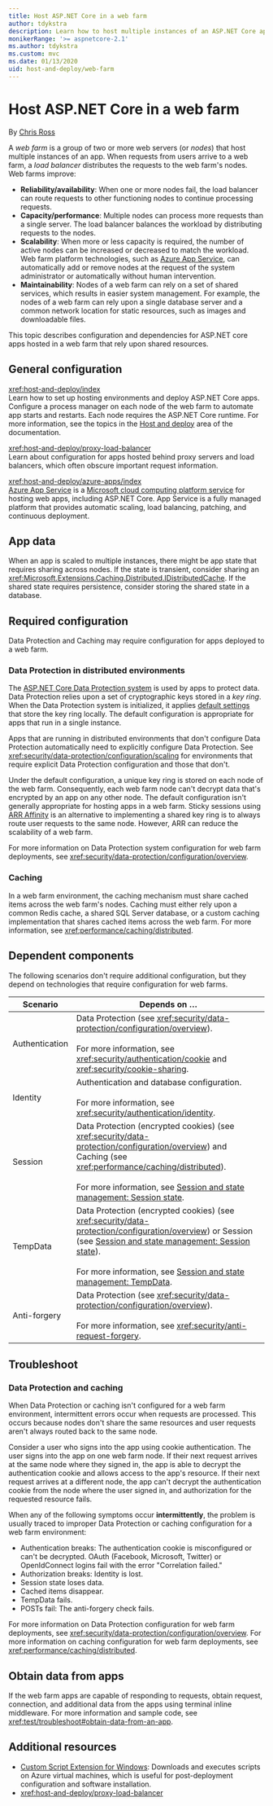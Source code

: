 ```yaml
---
title: Host ASP.NET Core in a web farm
author: tdykstra
description: Learn how to host multiple instances of an ASP.NET Core app with shared resources in a web farm environment.
monikerRange: '>= aspnetcore-2.1'
ms.author: tdykstra
ms.custom: mvc
ms.date: 01/13/2020
uid: host-and-deploy/web-farm
---
```

# Host ASP.NET Core in a web farm

By [Chris Ross](https://github.com/Tratcher)

A *web farm* is a group of two or more web servers (or *nodes*) that host multiple instances of an app. When requests from users arrive to a web farm, a *load balancer* distributes the requests to the web farm's nodes. Web farms improve:

* **Reliability/availability**: When one or more nodes fail, the load balancer can route requests to other functioning nodes to continue processing requests.
* **Capacity/performance**: Multiple nodes can process more requests than a single server. The load balancer balances the workload by distributing requests to the nodes.
* **Scalability**: When more or less capacity is required, the number of active nodes can be increased or decreased to match the workload. Web farm platform technologies, such as [Azure App Service](https://azure.microsoft.com/services/app-service/), can automatically add or remove nodes at the request of the system administrator or automatically without human intervention.
* **Maintainability**: Nodes of a web farm can rely on a set of shared services, which results in easier system management. For example, the nodes of a web farm can rely upon a single database server and a common network location for static resources, such as images and downloadable files.

This topic describes configuration and dependencies for ASP.NET core apps hosted in a web farm that rely upon shared resources.

## General configuration

<xref:host-and-deploy/index>  
Learn how to set up hosting environments and deploy ASP.NET Core apps. Configure a process manager on each node of the web farm to automate app starts and restarts. Each node requires the ASP.NET Core runtime. For more information, see the topics in the [Host and deploy](xref:host-and-deploy/index) area of the documentation.

<xref:host-and-deploy/proxy-load-balancer>  
Learn about configuration for apps hosted behind proxy servers and load balancers, which often obscure important request information.

<xref:host-and-deploy/azure-apps/index>  
[Azure App Service](https://azure.microsoft.com/services/app-service/) is a [Microsoft cloud computing platform service](https://azure.microsoft.com/) for hosting web apps, including ASP.NET Core. App Service is a fully managed platform that provides automatic scaling, load balancing, patching, and continuous deployment.

## App data

When an app is scaled to multiple instances, there might be app state that requires sharing across nodes. If the state is transient, consider sharing an <xref:Microsoft.Extensions.Caching.Distributed.IDistributedCache>. If the shared state requires persistence, consider storing the shared state in a database.

## Required configuration

Data Protection and Caching may require configuration for apps deployed to a web farm.

### Data Protection in distributed environments

The [ASP.NET Core Data Protection system](xref:security/data-protection/introduction) is used by apps to protect data. Data Protection relies upon a set of cryptographic keys stored in a *key ring*. When the Data Protection system is initialized, it applies [default settings](xref:security/data-protection/configuration/default-settings) that store the key ring locally. The default configuration is appropriate for apps that run in a single instance.

Apps that are running in distributed environments that don't configure Data Protection automatically need to explicitly configure Data Protection. See <xref:security/data-protection/configuration/scaling> for environments that require explicit Data Protection configuration and those that don't.

Under the default configuration, a unique key ring is stored on each node of the web farm. Consequently, each web farm node can't decrypt data that's encrypted by an app on any other node. The default configuration isn't generally appropriate for hosting apps in a web farm. Sticky sessions using [ARR Affinity](/azure/app-service/manage-automatic-scaling?#how-does-arr-affinity-affect-automatic-scaling) is an alternative to implementing a shared key ring is to always route user requests to the same node. However, ARR can reduce the scalability of a web farm.

For more information on Data Protection system configuration for web farm deployments, see <xref:security/data-protection/configuration/overview>.

### Caching

In a web farm environment, the caching mechanism must share cached items across the web farm's nodes. Caching must either rely upon a common Redis cache, a shared SQL Server database, or a custom caching implementation that shares cached items across the web farm. For more information, see <xref:performance/caching/distributed>.

## Dependent components

The following scenarios don't require additional configuration, but they depend on technologies that require configuration for web farms.

| Scenario | Depends on &hellip; |
| -------- | ------------------- |
| Authentication | Data Protection (see <xref:security/data-protection/configuration/overview>).<br><br>For more information, see <xref:security/authentication/cookie> and <xref:security/cookie-sharing>. |
| Identity | Authentication and database configuration.<br><br>For more information, see <xref:security/authentication/identity>. |
| Session | Data Protection (encrypted cookies) (see <xref:security/data-protection/configuration/overview>) and Caching (see <xref:performance/caching/distributed>).<br><br>For more information, see [Session and state management: Session state](xref:fundamentals/app-state#session-state). |
| TempData | Data Protection (encrypted cookies) (see <xref:security/data-protection/configuration/overview>) or Session (see [Session and state management: Session state](xref:fundamentals/app-state#session-state)).<br><br>For more information, see [Session and state management: TempData](xref:fundamentals/app-state#tempdata). |
| Anti-forgery | Data Protection (see <xref:security/data-protection/configuration/overview>).<br><br>For more information, see <xref:security/anti-request-forgery>. |

## Troubleshoot

### Data Protection and caching

When Data Protection or caching isn't configured for a web farm environment, intermittent errors occur when requests are processed. This occurs because nodes don't share the same resources and user requests aren't always routed back to the same node.

Consider a user who signs into the app using cookie authentication. The user signs into the app on one web farm node. If their next request arrives at the same node where they signed in, the app is able to decrypt the authentication cookie and allows access to the app's resource. If their next request arrives at a different node, the app can't decrypt the authentication cookie from the node where the user signed in, and authorization for the requested resource fails.

When any of the following symptoms occur **intermittently**, the problem is usually traced to improper Data Protection or caching configuration for a web farm environment:

* Authentication breaks: The authentication cookie is misconfigured or can't be decrypted. OAuth (Facebook, Microsoft, Twitter) or OpenIdConnect logins fail with the error "Correlation failed."
* Authorization breaks: Identity is lost.
* Session state loses data.
* Cached items disappear.
* TempData fails.
* POSTs fail: The anti-forgery check fails.

For more information on Data Protection configuration for web farm deployments, see <xref:security/data-protection/configuration/overview>. For more information on caching configuration for web farm deployments, see <xref:performance/caching/distributed>.

## Obtain data from apps

If the web farm apps are capable of responding to requests, obtain request, connection, and additional data from the apps using terminal inline middleware. For more information and sample code, see <xref:test/troubleshoot#obtain-data-from-an-app>.

## Additional resources

* [Custom Script Extension for Windows](/azure/virtual-machines/extensions/custom-script-windows): Downloads and executes scripts on Azure virtual machines, which is useful for post-deployment configuration and software installation.
* <xref:host-and-deploy/proxy-load-balancer>
 